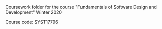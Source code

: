Coursework folder for the course "Fundamentals of Software Design and Development" Winter 2020

Course code: SYST17796
